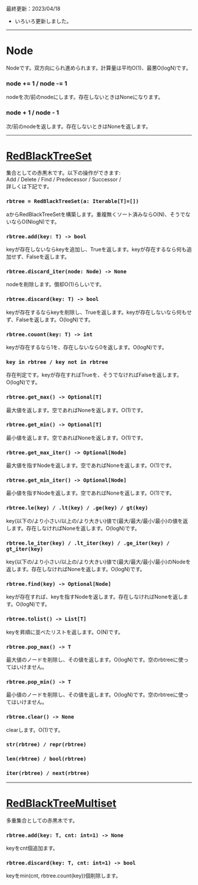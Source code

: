 最終更新：2023/04/18  
- いろいろ更新しました。  

_____
# Node
Nodeです。双方向にられ進められます。計算量は平均O(1)、最悪O(logN)です。

### node += 1 / node -= 1
nodeを次/前のnodeにします。存在しないときはNoneになります。

### node + 1 / node - 1
次/前のnodeを返します。存在しないときはNoneを返します。

_____
# [RedBlackTreeSet](https://github.com/titanium-22/Library_py/blob/main/DataStructures/BBST/RedBlackTree/RedBlackTreeSet.py)
集合としての赤黒木です。以下の操作ができます:  
Add / Delete / Find / Predecessor / Successor /  
詳しくは下記です。

### ```rbtree = RedBlackTreeSet(a: Iterable[T]=[])```
aからRedBlackTreeSetを構築します。重複無くソート済みならO(N)、そうでないならO(NlogN)です。

### ```rbtree.add(key: T) -> bool```
keyが存在しないならkeyを追加し、Trueを返します。keyが存在するなら何も追加せず、Falseを返します。

### ```rbtree.discard_iter(node: Node) -> None```
nodeを削除します。償却O(1)らしいです。

### ```rbtree.discard(key: T) -> bool```
keyが存在するならkeyを削除し、Trueを返します。keyが存在しないなら何もせず、Falseを返します。O(logN)です。

### ```rbtree.couont(key: T) -> int```
keyが存在するなら1を、存在しないなら0を返します。O(logN)です。

### ```key in rbtree / key not in rbtree```
存在判定です。keyが存在すればTrueを、そうでなければFalseを返します。O(logN)です。

### ```rbtree.get_max() -> Optional[T]```
最大値を返します。空であればNoneを返します。O(1)です。

### ```rbtree.get_min() -> Optional[T]```
最小値を返します。空であればNoneを返します。O(1)です。

### ```rbtree.get_max_iter() -> Optional[Node]```
最大値を指すNodeを返します。空であればNoneを返します。O(1)です。

### ```rbtree.get_min_iter() -> Optional[Node]```
最小値を指すNodeを返します。空であればNoneを返します。O(1)です。

### ```rbtree.le(key) / .lt(key) / .ge(key) / gt(key)```
key(以下の/より小さい/以上の/より大きい)値で(最大/最大/最小/最小)の値を返します。存在しなければNoneを返します。O(logN)です。

### ```rbtree.le_iter(key) / .lt_iter(key) / .ge_iter(key) / gt_iter(key)```
key(以下の/より小さい/以上の/より大きい)値で(最大/最大/最小/最小)のNodeを返します。存在しなければNoneを返します。O(logN)です。

### ```rbtree.find(key) -> Optional[Node]```
keyが存在すれば、keyを指すNodeを返します。存在しなければNoneを返します。O(logN)です。

### ```rbtree.tolist() -> List[T]```
keyを昇順に並べたリストを返します。O(N)です。

### ```rbtree.pop_max() -> T```
最大値のノードを削除し、その値を返します。O(logN)です。空のrbtreeに使ってはいけません。

### ```rbtree.pop_min() -> T```
最小値のノードを削除し、その値を返します。O(logN)です。空のrbtreeに使ってはいけません。

### ```rbtree.clear() -> None```
clearします。O(1)です。

### ```str(rbtree) / repr(rbtree)```

### ```len(rbtree) / bool(rbtree)```

### ```iter(rbtree) / next(rbtree)```

_____
# [RedBlackTreeMultiset](https://github.com/titanium-22/Library_py/blob/main/DataStructures/BBST/RedBlackTree/RedBlackTreeMultiset.py)
多重集合としての赤黒木です。

### ```rbtree.add(key: T, cnt: int=1) -> None```
keyをcnt個追加ます。

### ```rbtree.discard(key: T, cnt: int=1) -> bool```
keyをmin(cnt, rbtree.count(key))個削除します。

